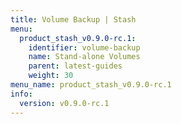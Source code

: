 ```yaml
---
title: Volume Backup | Stash
menu:
  product_stash_v0.9.0-rc.1:
    identifier: volume-backup
    name: Stand-alone Volumes
    parent: latest-guides
    weight: 30
menu_name: product_stash_v0.9.0-rc.1
info:
  version: v0.9.0-rc.1
---
```


